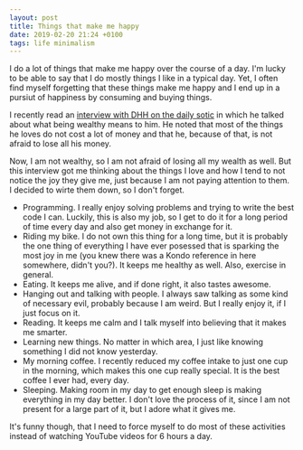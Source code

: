 ```yaml
---
layout: post
title: Things that make me happy
date: 2019-02-20 21:24 +0100
tags: life minimalism
---
```


I do a lot of things that make me happy over the course of a day. I'm lucky to be
able to say that I do mostly things I like in a typical day. Yet, I often find
myself forgetting that these things make me happy and I end up in a pursiut of
happiness by consuming and buying things.

I recently read an [interview with DHH on the daily
sotic](https://dailystoic.com/dhh/) in which he talked
about what being wealthy means to him. He noted that most of the things he loves
do not cost a lot of money and that he, because of that, is not afraid to lose all
his money.

Now, I am not wealthy, so I am not afraid of losing all my wealth as well. But this
interview got me thinking about the things I love and how I tend to not notice
the joy they give me, just because I am not paying attention to them.  
I decided to wirte them down, so I don't forget.

* Programming. I really enjoy solving problems and trying to write the best code
  I can. Luckily, this is also my job, so I get to do it for a long period of
  time every day and also get money in exchange for it.  
* Riding my bike. I do not own this thing for a long time, but it is probably
  the one thing of everything I have ever posessed that is sparking the most joy
  in me (you knew there was a Kondo reference in here somewhere, didn't you?).
  It keeps me healthy as well. Also, exercise in general.
* Eating. It keeps me alive, and if done right, it also tastes awesome.
* Hanging out and talking with people. I always saw talking as some kind of necessary evil,
  probably because I am weird. But I really enjoy it, if I just focus on it.
* Reading. It keeps me calm and I talk myself into believing that it makes me
  smarter.
* Learning new things. No matter in which area, I just like knowing something I
  did not know yesterday. 
* My morning coffee. I recently reduced my coffee intake to just one cup in the
  morning, which makes this one cup really special. It is the best coffee I ever
  had, every day.
* Sleeping. Making room in my day to get enough sleep is making everything in my
  day better. I don't love the process of it, since I am not present for a large
  part of it, but I adore what it gives me.
  
It's funny though, that I need to force myself to do most of these
activities instead of watching YouTube videos for 6 hours a day.
 
